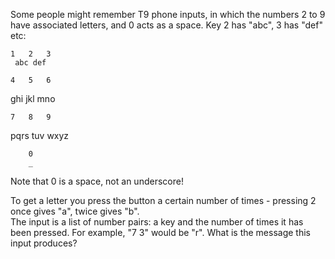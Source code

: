 Some people might remember T9 phone inputs, in which the numbers 2 to 9 have associated letters, and 0 acts as a space. Key 2 has "abc", 3 has "def" etc:  

  
    1   2   3  
     abc def  
  
    4   5   6  
   ghi jkl mno  
  
    7   8   9  
  pqrs tuv wxyz  
       
        0  
        _  

  
Note that 0 is a space, not an underscore!  
  
To get a letter you press the button a certain number of times - pressing 2 once gives "a", twice gives "b".  
The input is a list of number pairs: a key and the number of times it has been pressed. For example, "7 3" would be "r". What is the message this input produces?  
  